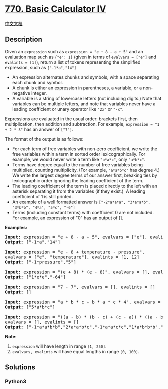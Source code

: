# [770. Basic Calculator IV](https://leetcode.com/problems/basic-calculator-iv)

[中文文档](/leetcode/0700-0799/0770.Basic%20Calculator%20IV/README.md)

## Description

<p>Given an <code>expression</code>&nbsp;such as <code>expression = &quot;e + 8 - a + 5&quot;</code> and an evaluation map such as <code>{&quot;e&quot;: 1}</code> (given in terms of <code>evalvars = [&quot;e&quot;]</code> and <code>evalints = [1]</code>), return a list of tokens representing the simplified expression, such as <code>[&quot;-1*a&quot;,&quot;14&quot;]</code></p>

<ul>
	<li>An expression alternates chunks and symbols, with a space separating each chunk and symbol.</li>
	<li>A chunk is either an expression in parentheses, a variable, or a non-negative integer.</li>
	<li>A variable is a string of lowercase letters (not including digits.) Note that variables can be multiple letters, and note that variables never have a leading coefficient or unary operator like <code>&quot;2x&quot;</code> or <code>&quot;-x&quot;</code>.</li>
</ul>

<p>Expressions are evaluated in the usual order: brackets first, then multiplication, then addition and subtraction. For example, <code>expression = &quot;1 + 2 * 3&quot;</code> has an answer of <code>[&quot;7&quot;]</code>.</p>

<p>The format of the output is as follows:</p>

<ul>
	<li>For each term of free variables with non-zero coefficient, we write the free variables within a term in sorted order lexicographically. For example, we would never write a term like <code>&quot;b*a*c&quot;</code>, only <code>&quot;a*b*c&quot;</code>.</li>
	<li>Terms have degree equal to the number of free variables being multiplied, counting multiplicity. (For example, <code>&quot;a*a*b*c&quot;</code> has degree 4.) We write the largest degree terms of our answer first, breaking ties by lexicographic order ignoring the leading coefficient of the term.</li>
	<li>The leading coefficient of the term is placed directly to the left with an asterisk separating it from the variables (if they exist.)&nbsp; A leading coefficient of 1 is still printed.</li>
	<li>An example of a well formatted answer is <code>[&quot;-2*a*a*a&quot;, &quot;3*a*a*b&quot;, &quot;3*b*b&quot;, &quot;4*a&quot;, &quot;5*c&quot;, &quot;-6&quot;]</code>&nbsp;</li>
	<li>Terms (including constant terms) with coefficient 0 are not included.&nbsp; For example, an expression of &quot;0&quot; has an output of [].</li>
</ul>

<p><strong>Examples:</strong></p>

<pre>
<strong>Input:</strong> expression = &quot;e + 8 - a + 5&quot;, evalvars = [&quot;e&quot;], evalints = [1]
<strong>Output:</strong> [&quot;-1*a&quot;,&quot;14&quot;]

<strong>Input:</strong> expression = &quot;e - 8 + temperature - pressure&quot;,
evalvars = [&quot;e&quot;, &quot;temperature&quot;], evalints = [1, 12]
<strong>Output:</strong> [&quot;-1*pressure&quot;,&quot;5&quot;]

<strong>Input:</strong> expression = &quot;(e + 8) * (e - 8)&quot;, evalvars = [], evalints = []
<strong>Output:</strong> [&quot;1*e*e&quot;,&quot;-64&quot;]

<strong>Input:</strong> expression = &quot;7 - 7&quot;, evalvars = [], evalints = []
<strong>Output:</strong> []

<strong>Input:</strong> expression = &quot;a * b * c + b * a * c * 4&quot;, evalvars = [], evalints = []
<strong>Output:</strong> [&quot;5*a*b*c&quot;]

<strong>Input:</strong> expression = &quot;((a - b) * (b - c) + (c - a)) * ((a - b) + (b - c) * (c - a))&quot;,
evalvars = [], evalints = []
<strong>Output:</strong> [&quot;-1*a*a*b*b&quot;,&quot;2*a*a*b*c&quot;,&quot;-1*a*a*c*c&quot;,&quot;1*a*b*b*b&quot;,&quot;-1*a*b*b*c&quot;,&quot;-1*a*b*c*c&quot;,&quot;1*a*c*c*c&quot;,&quot;-1*b*b*b*c&quot;,&quot;2*b*b*c*c&quot;,&quot;-1*b*c*c*c&quot;,&quot;2*a*a*b&quot;,&quot;-2*a*a*c&quot;,&quot;-2*a*b*b&quot;,&quot;2*a*c*c&quot;,&quot;1*b*b*b&quot;,&quot;-1*b*b*c&quot;,&quot;1*b*c*c&quot;,&quot;-1*c*c*c&quot;,&quot;-1*a*a&quot;,&quot;1*a*b&quot;,&quot;1*a*c&quot;,&quot;-1*b*c&quot;]
</pre>

<p><strong>Note:</strong></p>

<ol>
	<li><code>expression</code> will have length in range <code>[1, 250]</code>.</li>
	<li><code>evalvars, evalints</code> will have equal lengths in range <code>[0, 100]</code>.</li>
</ol>


## Solutions

<!-- tabs:start -->

### **Python3**

```python

```

<!-- tabs:end -->
